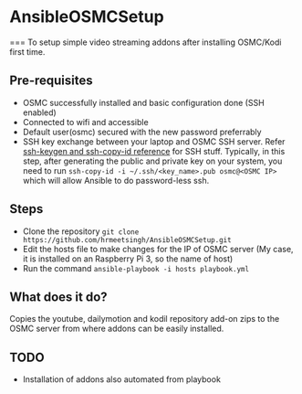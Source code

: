 # AnsibleOSMCSetup
===
To setup simple video streaming addons after installing OSMC/Kodi first time.

## Pre-requisites
- OSMC successfully installed and basic configuration done (SSH enabled)
- Connected to wifi and accessible
- Default user(osmc) secured with the new password preferrably
- SSH key exchange between your laptop and OSMC SSH server. Refer [ssh-keygen and ssh-copy-id reference](https://www.ssh.com/ssh/keygen/) for SSH stuff. Typically, in this step, after generating the public and private key on your system, you need to run `ssh-copy-id -i ~/.ssh/<key_name>.pub osmc@<OSMC IP>` which will allow Ansible to do password-less ssh.


## Steps
- Clone the repository `git clone https://github.com/hrmeetsingh/AnsibleOSMCSetup.git`
- Edit the hosts file to make changes for the IP of OSMC server (My case, it is installed on an Raspberry Pi 3, so the name of host)
- Run the command `ansible-playbook -i hosts playbook.yml`

## What does it do?
Copies the youtube, dailymotion and kodil repository add-on zips to the OSMC server from where addons can be easily installed.

## TODO
- Installation of addons also automated from playbook
